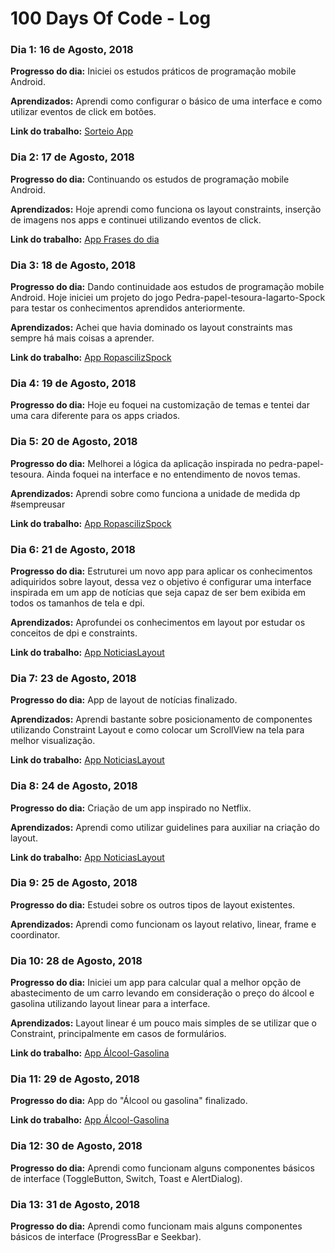 # 100 Days Of Code - Log

### Dia 1: 16 de Agosto, 2018

**Progresso do dia:** Iniciei os estudos práticos de programação mobile Android.

**Aprendizados:** Aprendi como configurar o básico de uma interface e como utilizar eventos de click em botões.

**Link do trabalho:** [Sorteio App](https://github.com/Sitalobr/estudo-android/tree/master/app-sorteio)

### Dia 2: 17 de Agosto, 2018

**Progresso do dia:** Continuando os estudos de programação mobile Android.

**Aprendizados:**  Hoje aprendi como funciona os layout constraints, inserção de imagens nos apps e continuei utilizando eventos de click.

**Link do trabalho:** [App Frases do dia](https://github.com/Sitalobr/estudo-android/tree/master/AppFrasesdoDia)

### Dia 3: 18 de Agosto, 2018

**Progresso do dia:** Dando continuidade aos estudos de programação mobile Android. Hoje iniciei um projeto do jogo Pedra-papel-tesoura-lagarto-Spock para testar os conhecimentos aprendidos anteriormente.

**Aprendizados:**  Achei que havia dominado os layout constraints mas sempre há mais coisas a aprender.

**Link do trabalho:** [App RopascilizSpock](https://github.com/Sitalobr/estudo-android/tree/master/RopascilizSpock)

### Dia 4: 19 de Agosto, 2018

**Progresso do dia:** Hoje eu foquei na customização de temas e tentei dar uma cara diferente para os apps criados.

### Dia 5: 20 de Agosto, 2018

**Progresso do dia:** Melhorei a lógica da aplicação inspirada no pedra-papel-tesoura. Ainda foquei na interface e no entendimento de novos temas.

**Aprendizados:** Aprendi sobre como funciona a unidade de medida dp #sempreusar

**Link do trabalho:** [App RopascilizSpock](https://github.com/Sitalobr/estudo-android/tree/master/RopascilizSpock)

### Dia 6: 21 de Agosto, 2018

**Progresso do dia:** Estruturei um novo app para aplicar os conhecimentos adiquiridos sobre layout, dessa vez o objetivo é configurar uma interface inspirada em um app de notícias que seja capaz de ser bem exibida em todos os tamanhos de tela e dpi.

**Aprendizados:** Aprofundei os conhecimentos em layout por estudar os conceitos de dpi e constraints.

**Link do trabalho:** [App NoticiasLayout](https://github.com/Sitalobr/estudo-android/tree/master/AppNoticiasLayout)

### Dia 7: 23 de Agosto, 2018

**Progresso do dia:** App de layout de notícias finalizado.

**Aprendizados:** Aprendi bastante sobre posicionamento de componentes utilizando Constraint Layout e como colocar um ScrollView na tela para melhor visualização.

**Link do trabalho:** [App NoticiasLayout](https://github.com/Sitalobr/estudo-android/tree/master/AppNoticiasLayout)

### Dia 8: 24 de Agosto, 2018

**Progresso do dia:** Criação de um app inspirado no Netflix.

**Aprendizados:** Aprendi como utilizar guidelines para auxiliar na criação do layout.

**Link do trabalho:** [App NoticiasLayout](https://github.com/Sitalobr/estudo-android/tree/master/AppLayoutNetflix)

### Dia 9: 25 de Agosto, 2018

**Progresso do dia:** Estudei sobre os outros tipos de layout existentes.

**Aprendizados:** Aprendi como funcionam os layout relativo, linear, frame e coordinator.

### Dia 10: 28 de Agosto, 2018

**Progresso do dia:** Iniciei um app para calcular qual a melhor opção de abastecimento de um carro levando em consideração o preço do álcool e gasolina utilizando layout linear para a interface.

**Aprendizados:** Layout linear é um pouco mais simples de se utilizar que o Constraint, principalmente em casos de formulários.

**Link do trabalho:** [App Álcool-Gasolina](https://github.com/Sitalobr/estudo-android/tree/master/AppAlcoolGasolina)

### Dia 11: 29 de Agosto, 2018

**Progresso do dia:** App do "Álcool ou gasolina" finalizado.

**Link do trabalho:** [App Álcool-Gasolina](https://github.com/Sitalobr/estudo-android/tree/master/AppAlcoolGasolina)

### Dia 12: 30 de Agosto, 2018

**Progresso do dia:** Aprendi como funcionam alguns componentes básicos de interface (ToggleButton, Switch, Toast e AlertDialog).

### Dia 13: 31 de Agosto, 2018

**Progresso do dia:** Aprendi como funcionam mais alguns componentes básicos de interface (ProgressBar e Seekbar).